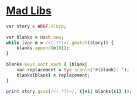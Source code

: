 [1]: https://rosettacode.org/wiki/Mad_Libs

# [Mad Libs][1]

```ruby
var story = ARGF.slurp;
 
var blanks = Hash.new;
while (var m = /<(.*?)>/.gmatch(story)) {
    blanks.append(m[0]);
}
 
blanks.keys.sort.each { |blank|
    var replacement = Sys.scanln("#{blank}: ");
    blanks{blank} = replacement;
}
 
print story.gsub(/<(.*?)>/, {|s1| blanks{s1} });
```